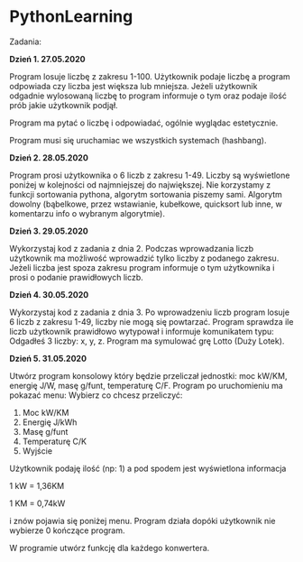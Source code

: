 # PythonLearning

Zadania:

**Dzień 1. 27.05.2020**

Program losuje liczbę z zakresu 1-100. Użytkownik podaje liczbę a program odpowiada czy liczba jest większa lub mniejsza. Jeżeli użytkownik odgadnie wylosowaną liczbę to program informuje o tym oraz podaje ilość prób jakie użytkownik podjął.

Program ma pytać o liczbę i odpowiadać, ogólnie wyglądac estetycznie.

Program musi się uruchamiac we wszystkich systemach (hashbang).

**Dzień 2. 28.05.2020**

Program prosi użytkownika o 6 liczb z zakresu 1-49. Liczby są wyświetlone poniżej w kolejności od najmniejszej do największej. Nie korzystamy z funkcji sortowania pythona, algorytm sortowania piszemy sami. Algorytm dowolny (bąbelkowe, przez wstawianie, kubełkowe, quicksort lub inne, w komentarzu info o wybranym algorytmie).

**Dzień 3. 29.05.2020**

Wykorzystaj kod z zadania z dnia 2. Podczas wprowadzania liczb użytkownik ma możliwość wprowadzić tylko liczby z podanego zakresu. Jeżeli liczba jest spoza zakresu program informuje o tym użytkownika i prosi o podanie prawidłowych liczb.

**Dzień 4. 30.05.2020**

Wykorzystaj kod z zadania z dnia 3. Po wprowadzeniu liczb program losuje 6 liczb z zakresu 1-49, liczby nie mogą się powtarzać. Program sprawdza ile liczb użytkownik prawidłowo wytypował i informuje komunikatem typu: Odgadłeś 3 liczby: x, y, z. Program ma symulować grę Lotto (Duży Lotek).

**Dzień 5. 31.05.2020**

Utwórz program konsolowy który będzie przeliczał jednostki: moc kW/KM, energię J/W, masę g/funt, temperaturę C/F.
Program po uruchomieniu ma pokazać menu:
Wybierz co chcesz przeliczyć:
1. Moc kW/KM
2. Energię J/kWh
3. Masę g/funt
4. Temperaturę C/K
0. Wyjście

Użytkownik podaję ilość (np: 1) a pod spodem jest wyświetlona informacja

1 kW = 1,36KM

1 KM = 0,74kW

i znów pojawia się poniżej menu. Program działa dopóki użytkownik nie wybierze 0 kończące program.

W programie utwórz funkcję dla każdego konwertera.
